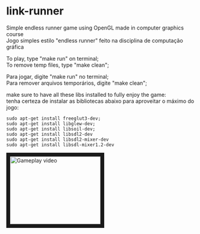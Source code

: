 # link-runner
Simple endless runner game using OpenGL made in computer graphics course    
Jogo simples estilo "endless runner" feito na disciplina de computação gráfica    

To play, type "make run" on terminal;   
To remove temp files, type "make clean";    

Para jogar, digite "make run" no terminal;    
Para remover arquivos temporários, digite "make clean";   

make sure to have all these libs installed to fully enjoy the game:   
tenha certeza de instalar as bibliotecas abaixo para aproveitar o máximo do jogo:   
```
sudo apt-get install freeglut3-dev;
sudo apt-get install libglew-dev;
sudo apt-get install libsoil-dev;
sudo apt-get install libsdl2-dev
sudo apt-get install libsdl2-mixer-dev
sudo apt-get install libsdl-mixer1.2-dev
```
<a href="http://www.youtube.com/watch?feature=player_embedded&v=CPozVx3tyrE" target="_blank"><img src="http://img.youtube.com/vi/CPozVx3tyrE/0.jpg" alt="Gameplay video" width="240" height="180" border="10" /></a>
